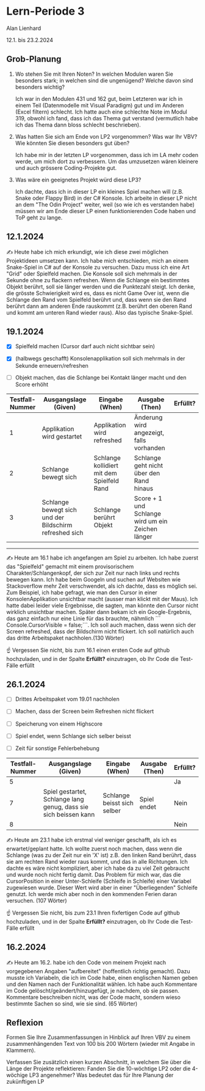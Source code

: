 # Lern-Periode 3

Alan Lienhard

12.1. bis 23.2.2024

## Grob-Planung

1. Wo stehen Sie mit Ihren Noten? In welchen Modulen waren Sie besonders stark; in welchen sind die ungenügend? Welche davon sind besonders wichtig?
   
    Ich war in den Modulen 431 und 162 gut, beim Letzteren war ich in einem Teil (Datenmodelle mit Visual Paradigm) gut und im Anderen (Excel filtern) schlecht. Ich hatte auch eine schlechte Note im Modul 319, obwohl ich fand, dass ich das Thema gut verstand (vermutlich habe ich das Thema dann bloss schlecht beschrieben).

2. Was hatten Sie sich am Ende von LP2 vorgenommen? Was war Ihr VBV? Wie könnten Sie diesen besonders gut üben?
   
   Ich habe mir in der letzten LP vorgenommen, dass ich im LA mehr coden werde, um mich dort zu verbessern. Um das umzusetzen wären kleinere und auch grössere Coding-Projekte gut.

3. Was wäre ein geeignetes Projekt würd diese LP3?
   
   Ich dachte, dass ich in dieser LP ein kleines Spiel machen will (z.B. Snake oder Flappy Bird) in der C# Konsole. Ich arbeite in dieser LP nicht an dem "The Odin Project" weiter, weil (so wie ich es verstanden habe) müssen wir am Ende dieser LP einen funktionierenden Code haben und ToP geht zu lange. 

## 12.1.2024

✍️ Heute habe ich mich erkundigt, wie ich diese zwei möglichen Projektideen umsetzen kann. Ich habe mich entschieden, mich an einem Snake-Spiel in C# auf der Konsole zu versuchen. Dazu muss ich eine Art "Grid" oder Spielfeld machen. Die Konsole soll sich mehrmals in der Sekunde ohne zu flackern refreshen. Wenn die Schlange ein bestimmtes Objekt berührt, soll sie länger werden und die Punktezahl steigt. Ich denke, die grösste Schwierigkeit wird es, dass es nicht Game Over ist, wenn die Schlange den Rand vom Spielfeld berührt und, dass wenn sie den Rand berührt dann am anderen Ende rauskommt (z.B. berührt den oberen Rand und kommt am unteren Rand wieder raus). Also das typische Snake-Spiel.

## 19.1.2024

- [x] Spielfeld machen (Cursor darf auch nicht sichtbar sein)
- [x] (halbwegs geschafft) Konsolenapplikation soll sich mehrmals in der Sekunde erneuern/refreshen
- [ ] Objekt machen, das die Schlange bei Kontakt länger macht und den Score erhöht


| Testfall-Nummer | Ausgangslage (Given) | Eingabe (When) | Ausgabe (Then) | Erfüllt? |
| --------------- | -------------------- | -------------- | -------------- | -------- |
| 1               | Applikation wird gestartet                   | Applikation wird refreshed              |   Änderung wird angezeigt, falls vorhanden             |          |
| 2          |      Schlange bewegt sich                 |        Schlange kollidiert mit dem Spielfeld Rand        |   Schlange geht nicht über den Rand hinaus             |          |
| 3              |          Schlange bewegt sich und der Bildschirm refreshed sich            |    Schlange berührt Objekt            |  Score + 1 und Schlange wird um ein Zeichen länger              |          |
---
✍️ Heute am 16.1 habe ich angefangen am Spiel zu arbeiten. Ich habe zuerst das "Spielfeld" gemacht mit einem provisorischem Charakter/Schlangenkopf, der sich zur Zeit nur nach links und rechts bewegen kann. Ich habe beim Googeln und suchen auf Websiten wie Stackoverflow mehr Zeit verschwendet, als ich dachte, dass es möglich sei. Zum Beispiel, ich habe gefragt, wie man den Cursor in einer KonsolenApplikation unsichtbar macht (ausser man klickt mit der Maus). Ich hatte dabei leider viele Ergebnisse, die sagten, man könnte den Cursor nicht wirklich unsichtbar machen. Später dann bekam ich ein Google-Ergebnis, das ganz einfach nur eine Linie für das brauchte, nähmlich ´´´
Console.CursorVisible = false;```. Ich soll auch machen, dass wenn sich der Screen refreshed, dass der Bildschirm nicht flickert. Ich soll natürlich auch das dritte Arbeitspaket nachholen.(130 Wörter)

☝️ Vergessen Sie nicht, bis zum 16.1 einen ersten Code auf github hochzuladen, und in der Spalte **Erfüllt?** einzutragen, ob Ihr Code die Test-Fälle erfüllt

## 26.1.2024

- [ ] Drittes Arbeitspaket vom 19.01 nachholen
      
- [ ] Machen, dass der Screen beim Refreshen nicht flickert
      
- [ ] Speicherung von einem Highscore

- [ ] Spiel endet, wenn Schlange sich selber beisst

- [ ] Zeit für sonstige Fehlerbehebung

| Testfall-Nummer | Ausgangslage (Given)                                             | Eingabe (When)              | Ausgabe (Then) | Erfüllt? |
| --------------- | ---------------------------------------------------------------- | --------------------------- | -------------- | -------- |
| 5               |                                                                  |                             |                |     Ja     |
| 7               | Spiel gestartet, Schlange lang genug, dass sie sich beissen kann | Schlange beisst sich selber | Spiel endet    |       Nein   |
| 8               |                                                                  |                             |                |    Nein      |

✍️ Heute am 23.1 habe ich erstmal viel weniger geschafft, als ich es erwartet/geplant hatte. Ich wollte zuerst noch machen, dass wenn die Schlange (was zu der Zeit nur ein 'X' ist) z.B. den linken Rand berührt, dass sie am rechten Rand wieder raus kommt, und das in alle Richtungen. Ich dachte es wäre nicht kompliziert, aber ich habe da zu viel Zeit gebraucht und wurde noch nicht fertig damit. Das Problem für mich war, das die CursorPosition in einer Unter-Schleife (Schleife in Schleife) einer Variabel zugewiesen wurde. Dieser Wert wird aber in einer "Überliegenden" Schleife genutzt. Ich werde mich aber noch in den kommenden Ferien daran versuchen. (107 Wörter) 

☝️ Vergessen Sie nicht, bis zum 23.1 Ihren fixfertigen Code auf github hochzuladen, und in der Spalte **Erfüllt?** einzutragen, ob Ihr Code die Test-Fälle erfüllt

## 16.2.2024

✍️ Heute am 16.2. habe ich den Code von meinem Projekt nach vorgegebenen Angaben "aufbereitet" (hoffentlich richtig gemacht). Dazu musste ich Variabeln, die ich im Code habe, einen englischen Namen geben und den Namen nach der Funktionalität wählen. Ich habe auch Kommentare im Code gelöscht/geändert/hinzugefügt, je nachdem, ob sie passen. Kommentare beschreiben nicht, was der Code macht, sondern wieso bestimmte Sachen so sind, wie sie sind.  (65 Wörter)

## Reflexion

Formen Sie Ihre Zusammenfassungen in Hinblick auf Ihren VBV zu einem zusammenhängenden Text von 100 bis 200 Wörtern (wieder mit Angabe in Klammern).

Verfassen Sie zusätzlich einen kurzen Abschnitt, in welchem Sie über die Länge der Projekte reflektieren: Fanden Sie die 10-wöchtige LP2 oder die 4-wöchige LP3 angenehmer? Was bedeutet das für Ihre Planung der zukünftigen LP
